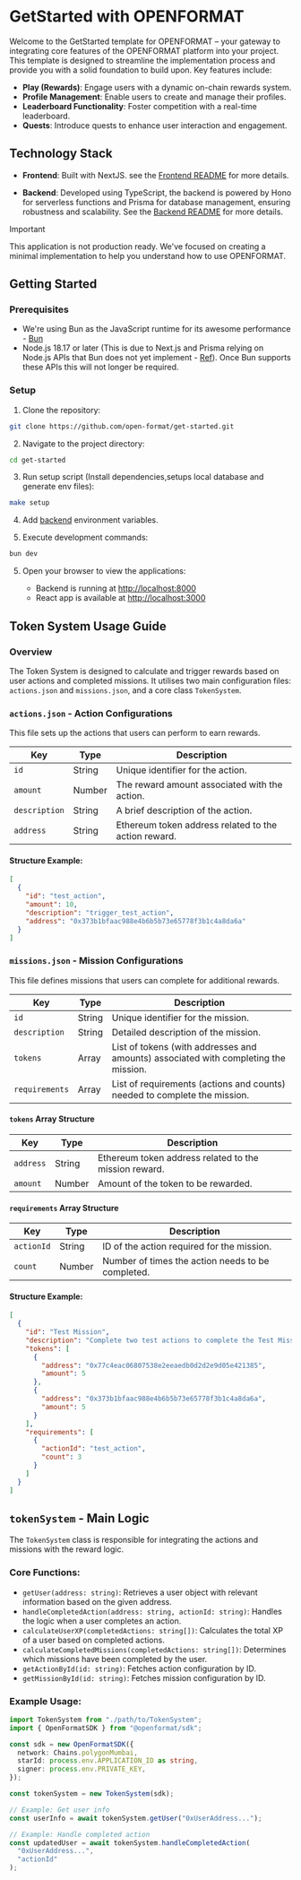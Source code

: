 # GetStarted with OPENFORMAT

Welcome to the GetStarted template for OPENFORMAT – your gateway to integrating core features of the OPENFORMAT platform into your project. This template is designed to streamline the implementation process and provide you with a solid foundation to build upon. Key features include:

- **Play (Rewards)**: Engage users with a dynamic on-chain rewards system.
- **Profile Management**: Enable users to create and manage their profiles.
- **Leaderboard Functionality**: Foster competition with a real-time leaderboard.
- **Quests**: Introduce quests to enhance user interaction and engagement.

## Technology Stack

- **Frontend**: Built with NextJS. see the [Frontend README](./frontend/README.md) for more details.

- **Backend**: Developed using TypeScript, the backend is powered by Hono for serverless functions and Prisma for database management, ensuring robustness and scalability. See the [Backend README](./backend/README.md) for more details.

> [!IMPORTANT]  
> This application is not production ready. We've focused on creating a minimal implementation to help you understand how to use OPENFORMAT.

## Getting Started

### Prerequisites

- We're using Bun as the JavaScript runtime for its awesome performance - [Bun](https://bun.sh/)
- Node.js 18.17 or later (This is due to Next.js and Prisma relying on Node.js APIs that Bun does not yet implement - [Ref](https://bun.sh/guides/ecosystem/nextjs)). Once Bun supports these APIs this will not longer be required.

### Setup

1. Clone the repository:

```bash
git clone https://github.com/open-format/get-started.git
```

2. Navigate to the project directory:

```bash
cd get-started
```

3. Run setup script (Install dependencies,setups local database and generate env files):

```bash
make setup
```

4. Add [backend](./backend/.env) environment variables.

5. Execute development commands:

```bash
bun dev
```

5. Open your browser to view the applications:

   - Backend is running at [http://localhost:8000](http://localhost:8080)
   - React app is available at [http://localhost:3000](http://localhost:3000)

## Token System Usage Guide

### Overview

The Token System is designed to calculate and trigger rewards based on user actions and completed missions. It utilises two main configuration files: `actions.json` and `missions.json`, and a core class `TokenSystem`.

### `actions.json` - Action Configurations

This file sets up the actions that users can perform to earn rewards.

| Key           | Type   | Description                                          |
| ------------- | ------ | ---------------------------------------------------- |
| `id`          | String | Unique identifier for the action.                    |
| `amount`      | Number | The reward amount associated with the action.        |
| `description` | String | A brief description of the action.                   |
| `address`     | String | Ethereum token address related to the action reward. |

#### Structure Example:

```json
[
  {
    "id": "test_action",
    "amount": 10,
    "description": "trigger_test_action",
    "address": "0x373b1bfaac988e4b6b5b73e65778f3b1c4a8da6a"
  }
]
```

### `missions.json` - Mission Configurations

This file defines missions that users can complete for additional rewards.

| Key            | Type   | Description                                                                         |
| -------------- | ------ | ----------------------------------------------------------------------------------- |
| `id`           | String | Unique identifier for the mission.                                                  |
| `description`  | String | Detailed description of the mission.                                                |
| `tokens`       | Array  | List of tokens (with addresses and amounts) associated with completing the mission. |
| `requirements` | Array  | List of requirements (actions and counts) needed to complete the mission.           |

#### `tokens` Array Structure

| Key       | Type   | Description                                           |
| --------- | ------ | ----------------------------------------------------- |
| `address` | String | Ethereum token address related to the mission reward. |
| `amount`  | Number | Amount of the token to be rewarded.                   |

#### `requirements` Array Structure

| Key        | Type   | Description                                       |
| ---------- | ------ | ------------------------------------------------- |
| `actionId` | String | ID of the action required for the mission.        |
| `count`    | Number | Number of times the action needs to be completed. |

#### Structure Example:

```json
[
  {
    "id": "Test Mission",
    "description": "Complete two test actions to complete the Test Mission",
    "tokens": [
      {
        "address": "0x77c4eac06807538e2eeaedb0d2d2e9d05e421385",
        "amount": 5
      },
      {
        "address": "0x373b1bfaac988e4b6b5b73e65778f3b1c4a8da6a",
        "amount": 5
      }
    ],
    "requirements": [
      {
        "actionId": "test_action",
        "count": 3
      }
    ]
  }
]
```

## `tokenSystem` - Main Logic

The `TokenSystem` class is responsible for integrating the actions and missions with the reward logic.

### Core Functions:

- `getUser(address: string)`: Retrieves a user object with relevant information based on the given address.
- `handleCompletedAction(address: string, actionId: string)`: Handles the logic when a user completes an action.
- `calculateUserXP(completedActions: string[])`: Calculates the total XP of a user based on completed actions.
- `calculateCompletedMissions(completedActions: string[])`: Determines which missions have been completed by the user.
- `getActionById(id: string)`: Fetches action configuration by ID.
- `getMissionById(id: string)`: Fetches mission configuration by ID.

### Example Usage:

```typescript
import TokenSystem from "./path/to/TokenSystem";
import { OpenFormatSDK } from "@openformat/sdk";

const sdk = new OpenFormatSDK({
  network: Chains.polygonMumbai,
  starId: process.env.APPLICATION_ID as string,
  signer: process.env.PRIVATE_KEY,
});

const tokenSystem = new TokenSystem(sdk);

// Example: Get user info
const userInfo = await tokenSystem.getUser("0xUserAddress...");

// Example: Handle completed action
const updatedUser = await tokenSystem.handleCompletedAction(
  "0xUserAddress...",
  "actionId"
);
```

